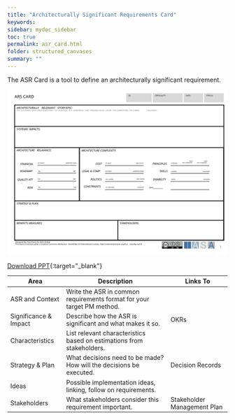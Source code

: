 ```yaml
---
title: "Architecturally Significant Requirements Card"
keywords: 
sidebar: mydoc_sidebar
toc: true
permalink: asr_card.html
folder: structured_canvases
summary: ""
---
```


The ASR Card is a tool to define an architecturally significant requirement.

![image001](media/asr_card001.svg)

[Download PPT](media/ppt/asr_card.ppt){:target="_blank"}

| Area | Description | Links To |
| --- | --- | --- |
| ASR and Context | Write the ASR in common requirements format for your target PM method. |   |
| Significance & Impact | Describe how the ASR is significant and what makes it so. | OKRs |
| Characteristics | List relevant characteristics based on estimations from stakeholders. |   |
| Strategy & Plan | What decisions need to be made? How will the decisions be executed. | Decision Records |
| Ideas | Possible implementation ideas, linking, follow on requirements. |   |
| Stakeholders | What stakeholders consider this requirement important. | Stakeholder Management Plan |